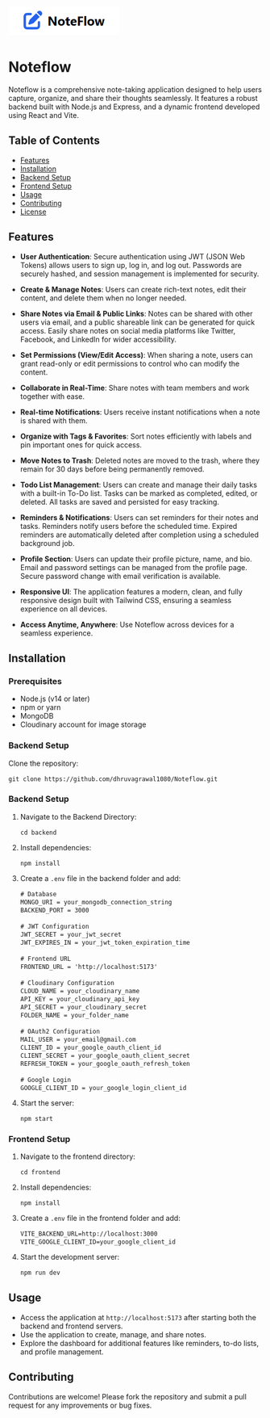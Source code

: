 ![Noteflow App Screenshot](./frontend/src/assets/noteflow.png)


# Noteflow

Noteflow is a comprehensive note-taking application designed to help users capture, organize, and share their thoughts seamlessly. It features a robust backend built with Node.js and Express, and a dynamic frontend developed using React and Vite.

## Table of Contents

- [Features](#features)
- [Installation](#installation)
- [Backend Setup](#backend-setup)
- [Frontend Setup](#frontend-setup)
- [Usage](#usage)
- [Contributing](#contributing)
- [License](#license)

## Features

- **User Authentication**: Secure authentication using JWT (JSON Web Tokens) allows users to sign up, log in, and log out. Passwords are securely hashed, and session management is implemented for security.

- **Create & Manage Notes**: Users can create rich-text notes, edit their content, and delete them when no longer needed.

- **Share Notes via Email & Public Links**: Notes can be shared with other users via email, and a public shareable link can be generated for quick access. Easily share notes on social media platforms like Twitter, Facebook, and LinkedIn for wider accessibility.

- **Set Permissions (View/Edit Access)**: When sharing a note, users can grant read-only or edit permissions to control who can modify the content.

- **Collaborate in Real-Time**: Share notes with team members and work together with ease.

- **Real-time Notifications**: Users receive instant notifications when a note is shared with them.

- **Organize with Tags & Favorites**: Sort notes efficiently with labels and pin important ones for quick access.

- **Move Notes to Trash**: Deleted notes are moved to the trash, where they remain for 30 days before being permanently removed.

- **Todo List Management**: Users can create and manage their daily tasks with a built-in To-Do list. Tasks can be marked as completed, edited, or deleted. All tasks are saved and persisted for easy tracking.

- **Reminders & Notifications**: Users can set reminders for their notes and tasks. Reminders notify users before the scheduled time. Expired reminders are automatically deleted after completion using a scheduled background job.

- **Profile Section**: Users can update their profile picture, name, and bio. Email and password settings can be managed from the profile page. Secure password change with email verification is available.  

- **Responsive UI**: The application features a modern, clean, and fully responsive design built with Tailwind CSS, ensuring a seamless experience on all devices.
- **Access Anytime, Anywhere**: Use Noteflow across devices for a seamless experience.

## Installation

### Prerequisites

- Node.js (v14 or later)
- npm or yarn
- MongoDB
- Cloudinary account for image storage

### Backend Setup

Clone the repository:
```
git clone https://github.com/dhruvagrawal1080/Noteflow.git
```

### Backend Setup

1. Navigate to the Backend Directory:
   ```
   cd backend
   ```

2. Install dependencies:
   ```
   npm install
   ```

3. Create a `.env` file in the backend folder and add:
    ```plaintext
    # Database
    MONGO_URI = your_mongodb_connection_string
    BACKEND_PORT = 3000

    # JWT Configuration
    JWT_SECRET = your_jwt_secret
    JWT_EXPIRES_IN = your_jwt_token_expiration_time

    # Frontend URL
    FRONTEND_URL = 'http://localhost:5173'

    # Cloudinary Configuration
    CLOUD_NAME = your_cloudinary_name
    API_KEY = your_cloudinary_api_key
    API_SECRET = your_cloudinary_secret
    FOLDER_NAME = your_folder_name

    # OAuth2 Configuration
    MAIL_USER = your_email@gmail.com
    CLIENT_ID = your_google_oauth_client_id
    CLIENT_SECRET = your_google_oauth_client_secret
    REFRESH_TOKEN = your_google_oauth_refresh_token

    # Google Login
    GOOGLE_CLIENT_ID = your_google_login_client_id
    ```

4. Start the server:
   ```
   npm start
   ```

### Frontend Setup

1. Navigate to the frontend directory:
   ```
   cd frontend
   ```

2. Install dependencies:
   ```
   npm install
   ```

3. Create a `.env` file in the frontend folder and add:
    ```plaintext
    VITE_BACKEND_URL=http://localhost:3000
    VITE_GOOGLE_CLIENT_ID=your_google_client_id
    ```

4. Start the development server:
   ```bash
   npm run dev
   ```

## Usage

- Access the application at `http://localhost:5173` after starting both the backend and frontend servers.
- Use the application to create, manage, and share notes.
- Explore the dashboard for additional features like reminders, to-do lists, and profile management.

## Contributing

Contributions are welcome! Please fork the repository and submit a pull request for any improvements or bug fixes.

